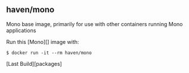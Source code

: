 ## haven/mono

Mono base image, primarily for use with other containers running Mono applications

Run this [Mono][] image with:

    $ docker run -it --rm haven/mono

[Last Build][packages]

